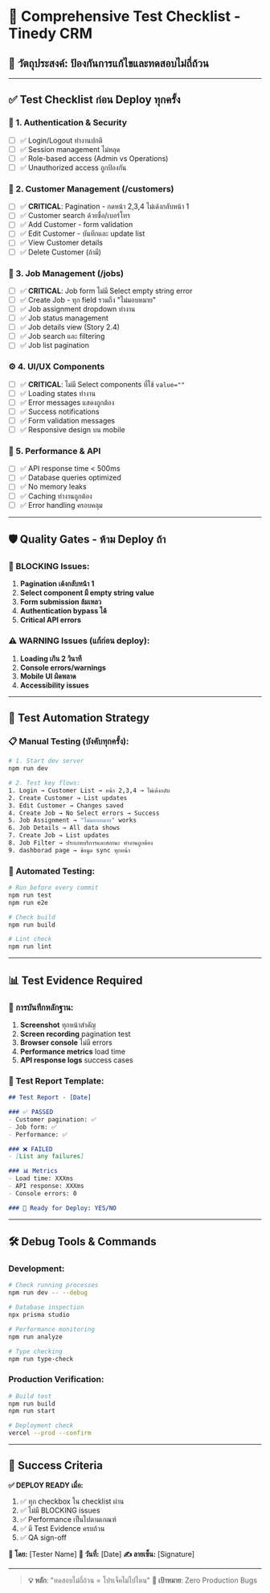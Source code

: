 # 🧪 Comprehensive Test Checklist - Tinedy CRM

## 🎯 **วัตถุประสงค์**: ป้องกันการแก้ไขและทดสอบไม่ถี่ถ้วน

---

## ✅ **Test Checklist ก่อน Deploy ทุกครั้ง**

### **🔐 1. Authentication & Security**
- [ ] ✅ Login/Logout ทำงานปกติ
- [ ] ✅ Session management ไม่หลุด
- [ ] ✅ Role-based access (Admin vs Operations)
- [ ] ✅ Unauthorized access ถูกป้องกัน

### **👥 2. Customer Management (/customers)**
- [ ] ✅ **CRITICAL**: Pagination - กดหน้า 2,3,4 ไม่เด้งกลับหน้า 1
- [ ] ✅ Customer search ด้วยชื่อ/เบอร์โทร
- [ ] ✅ Add Customer - form validation
- [ ] ✅ Edit Customer - บันทึกและ update list
- [ ] ✅ View Customer details
- [ ] ✅ Delete Customer (ถ้ามี)

### **💼 3. Job Management (/jobs)**
- [ ] ✅ **CRITICAL**: Job form ไม่มี Select empty string error
- [ ] ✅ Create Job - ทุก field รวมถึง "ไม่มอบหมาย"
- [ ] ✅ Job assignment dropdown ทำงาน
- [ ] ✅ Job status management
- [ ] ✅ Job details view (Story 2.4)
- [ ] ✅ Job search และ filtering
- [ ] ✅ Job list pagination

### **⚙️ 4. UI/UX Components**
- [ ] ✅ **CRITICAL**: ไม่มี Select components ที่ใช้ `value=""`
- [ ] ✅ Loading states ทำงาน
- [ ] ✅ Error messages แสดงถูกต้อง
- [ ] ✅ Success notifications
- [ ] ✅ Form validation messages
- [ ] ✅ Responsive design บน mobile

### **🚀 5. Performance & API**
- [ ] ✅ API response time < 500ms
- [ ] ✅ Database queries optimized
- [ ] ✅ No memory leaks
- [ ] ✅ Caching ทำงานถูกต้อง
- [ ] ✅ Error handling ครอบคลุม

---

## 🛡️ **Quality Gates - ห้าม Deploy ถ้า**

### **🚫 BLOCKING Issues:**
1. **Pagination เด้งกลับหน้า 1**
2. **Select component มี empty string value**
3. **Form submission ล้มเหลว**
4. **Authentication bypass ได้**
5. **Critical API errors**

### **⚠️ WARNING Issues (แก้ก่อน deploy):**
1. **Loading เกิน 2 วินาที**
2. **Console errors/warnings**
3. **Mobile UI ผิดพลาด**
4. **Accessibility issues**

---

## 🔄 **Test Automation Strategy**

### **📋 Manual Testing (บังคับทุกครั้ง):**
```bash
# 1. Start dev server
npm run dev

# 2. Test key flows:
1. Login → Customer List → หน้า 2,3,4 → ไม่เด้งกลับ
2. Create Customer → List updates
3. Edit Customer → Changes saved
4. Create Job → No Select errors → Success
5. Job Assignment → "ไม่มอบหมาย" works
6. Job Details → All data shows
7. Create Job → List updates
8. Job Filter → ประเภทบริการและสถานะ ทำงานถูกต้อง
9. dashborad page → ข้อมูล sync ทุกหน้า
```

### **🤖 Automated Testing:**
```bash
# Run before every commit
npm run test
npm run e2e

# Check build
npm run build

# Lint check
npm run lint
```

---

## 📊 **Test Evidence Required**

### **🎥 การบันทึกหลักฐาน:**
1. **Screenshot** ทุกหน้าสำคัญ
2. **Screen recording** pagination test
3. **Browser console** ไม่มี errors
4. **Performance metrics** load time
5. **API response logs** success cases

### **📝 Test Report Template:**
```markdown
## Test Report - [Date]

### ✅ PASSED
- Customer pagination: ✅
- Job form: ✅
- Performance: ✅

### ❌ FAILED
- [List any failures]

### 📊 Metrics
- Load time: XXXms
- API response: XXXms
- Console errors: 0

### 🎯 Ready for Deploy: YES/NO
```

---

## 🛠️ **Debug Tools & Commands**

### **Development:**
```bash
# Check running processes
npm run dev -- --debug

# Database inspection
npx prisma studio

# Performance monitoring
npm run analyze

# Type checking
npm run type-check
```

### **Production Verification:**
```bash
# Build test
npm run build
npm run start

# Deployment check
vercel --prod --confirm
```

---

## 🎯 **Success Criteria**

**✅ DEPLOY READY เมื่อ:**
1. ✅ ทุก checkbox ใน checklist ผ่าน
2. ✅ ไม่มี BLOCKING issues
3. ✅ Performance เป็นไปตามเกณฑ์
4. ✅ มี Test Evidence ครบถ้วน
5. ✅ QA sign-off

**🚀 โดย:** [Tester Name]
**📅 วันที่:** [Date]
**✍️ ลายเซ็น:** [Signature]

---

> **💡 หลัก**: "ทดสอบไม่ถี่ถ้วน = โปรเจ็คไม่ไปไหน"
> **🎯 เป้าหมาย**: Zero Production Bugs